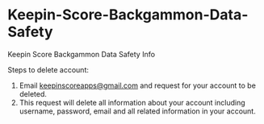 # Keepin-Score-Backgammon-Data-Safety
Keepin Score Backgammon Data Safety Info

Steps to delete account:

1. Email keepinscoreapps@gmail.com and request for your account to be deleted.
2. This request will delete all information about your account including username, password, email and all related information in your account.
